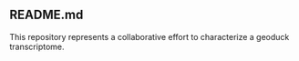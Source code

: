 ## README.md

This repository represents a collaborative effort to characterize a geoduck transcriptome.
